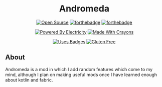 <div align="center">

# Andromeda
[![Open Source](https://forthebadge.com/images/badges/open-source.svg)](https://forthebadge.com)
[![forthebadge](https://forthebadge.com/images/badges/powered-by-black-magic.svg)](https://forthebadge.com)
[![forthebadge](https://forthebadge.com/images/badges/0-percent-optimized.svg)](https://forthebadge.com)

[![Powered By Electricity](https://forthebadge.com/images/badges/powered-by-electricity.svg)](https://forthebadge.com)
[![Made With Crayons](https://forthebadge.com/images/badges/made-with-crayons.svg)](https://forthebadge.com)

[![Uses Badges](https://forthebadge.com/images/badges/uses-badges.svg)](https://forthebadge.com)
[![Gluten Free](https://forthebadge.com/images/badges/gluten-free.svg)](https://forthebadge.com)


</div>

## About
Andromeda is a mod in which I add random features which come to my mind, although I plan on making useful mods once I have learned enough about kotlin and fabric.
